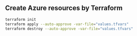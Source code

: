 ## Create Azure resources by Terraform
```bash
terraform init
terraform apply --auto-approve -var-file="values.tfvars"
terraform destroy --auto-approve -var-file="values.tfvars"
```